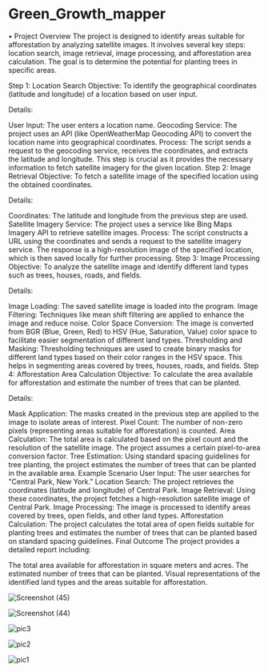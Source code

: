 # Green_Growth_mapper
•	Project Overview
The project is designed to identify areas suitable for afforestation by analyzing satellite images. It involves several key steps: location search, image retrieval, image processing, and afforestation area calculation. The goal is to determine the potential for planting trees in specific areas.

Step 1: Location Search
Objective: To identify the geographical coordinates (latitude and longitude) of a location based on user input.

Details:

User Input: The user enters a location name.
Geocoding Service: The project uses an API (like OpenWeatherMap Geocoding API) to convert the location name into geographical coordinates.
Process: The script sends a request to the geocoding service, receives the coordinates, and extracts the latitude and longitude. This step is crucial as it provides the necessary information to fetch satellite imagery for the given location.
Step 2: Image Retrieval
Objective: To fetch a satellite image of the specified location using the obtained coordinates.

Details:

Coordinates: The latitude and longitude from the previous step are used.
Satellite Imagery Service: The project uses a service like Bing Maps Imagery API to retrieve satellite images.
Process: The script constructs a URL using the coordinates and sends a request to the satellite imagery service. The response is a high-resolution image of the specified location, which is then saved locally for further processing.
Step 3: Image Processing
Objective: To analyze the satellite image and identify different land types such as trees, houses, roads, and fields.

Details:

Image Loading: The saved satellite image is loaded into the program.
Image Filtering: Techniques like mean shift filtering are applied to enhance the image and reduce noise.
Color Space Conversion: The image is converted from BGR (Blue, Green, Red) to HSV (Hue, Saturation, Value) color space to facilitate easier segmentation of different land types.
Thresholding and Masking: Thresholding techniques are used to create binary masks for different land types based on their color ranges in the HSV space. This helps in segmenting areas covered by trees, houses, roads, and fields.
Step 4: Afforestation Area Calculation
Objective: To calculate the area available for afforestation and estimate the number of trees that can be planted.

Details:

Mask Application: The masks created in the previous step are applied to the image to isolate areas of interest.
Pixel Count: The number of non-zero pixels (representing areas suitable for afforestation) is counted.
Area Calculation: The total area is calculated based on the pixel count and the resolution of the satellite image. The project assumes a certain pixel-to-area conversion factor.
Tree Estimation: Using standard spacing guidelines for tree planting, the project estimates the number of trees that can be planted in the available area.
Example Scenario
User Input: The user searches for "Central Park, New York."
Location Search: The project retrieves the coordinates (latitude and longitude) of Central Park.
Image Retrieval: Using these coordinates, the project fetches a high-resolution satellite image of Central Park.
Image Processing: The image is processed to identify areas covered by trees, open fields, and other land types.
Afforestation Calculation: The project calculates the total area of open fields suitable for planting trees and estimates the number of trees that can be planted based on standard spacing guidelines.
Final Outcome
The project provides a detailed report including:

The total area available for afforestation in square meters and acres.
The estimated number of trees that can be planted.
Visual representations of the identified land types and the areas suitable for afforestation.



![Screenshot (45)](https://github.com/Rio567/GreenGrowth-mapper/assets/130983781/46bcee89-ec9c-4d66-be65-53beb240be38)

![Screenshot (44)](https://github.com/Rio567/GreenGrowth-mapper/assets/130983781/e3ac3f51-4b87-4482-bacc-a12ed9934b09)

![pic3](https://github.com/Rio567/Green_Growth-mapper/assets/130983781/250ef394-eca6-4e01-b796-dfade059990c)

![pic2](https://github.com/Rio567/Green_Growth-mapper/assets/130983781/1fe5ef1c-5a93-4949-84d1-b5eb94b1aebd)

![pic1](https://github.com/Rio567/Green_Growth-mapper/assets/130983781/38f2b52f-cbf2-4c2b-b9c8-5555900a72e0)

